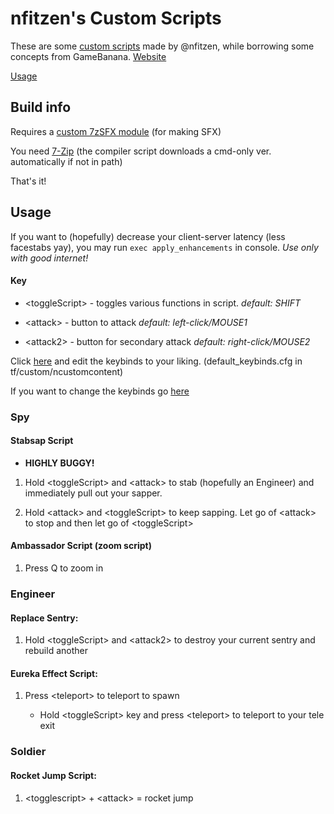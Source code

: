 # nfitzen's Custom Scripts

These are some [custom scripts](https://github.com/nfitzen/tf2-content/releases/latest) made by @nfitzen, while borrowing some concepts from GameBanana.
[Website](https://nathaniel.fitzenrider.com/tf2-content)

[Usage](#usage)

## Build info

Requires a [custom 7zSFX module](https://github.com/OlegScherbakov/7zSFX) \(for making SFX\)

You need [7-Zip](https://www.7-zip.org/) \(the compiler script downloads a cmd-only ver. automatically if not in path\)

That's it!


## Usage

If you want to \(hopefully\) decrease your client-server latency \(less facestabs yay\), you may run
`exec apply_enhancements` in console. *Use only with good internet!*

#### Key
 - \<toggleScript\> \- toggles various functions in script. _default: SHIFT_

 - \<attack\> \- button to attack _default: left\-click/MOUSE1_

 - \<attack2\> \- button for secondary attack _default: right\-click/MOUSE2_

Click [here](file:///C:/Program%20Files%20(x86)/Steam/steamapps/common/Team%20Fortress%202/tf/custom/ncustomcontent/cfg/default_keybinds.cfg)
and edit the keybinds to your liking. \(default_keybinds.cfg in tf/custom/ncustomcontent\)

If you want to change the keybinds go [here](https://wiki.teamfortress.com/wiki/Scripting#List_of_key_names)

### Spy

#### Stabsap Script
 - **<span class="u">HIGHLY BUGGY!</span>**
 
1. Hold \<toggleScript\> and \<attack\> to stab \(hopefully an Engineer\) and immediately pull out your sapper.
 
2. Hold \<attack\> and \<toggleScript\> to keep sapping. Let go of \<attack\> to stop and then let go of \<toggleScript\>

#### Ambassador Script (zoom script)

1. Press Q to zoom in

### Engineer

#### Replace Sentry:

1. Hold \<toggleScript\> and \<attack2\> to destroy your current sentry and rebuild another

#### Eureka Effect Script:

1. Press \<teleport\> to teleport to spawn

   * Hold \<toggleScript\> key and press \<teleport\> to teleport to your tele exit

### Soldier

#### Rocket Jump Script:

1. \<togglescript\> + \<attack\> = rocket jump